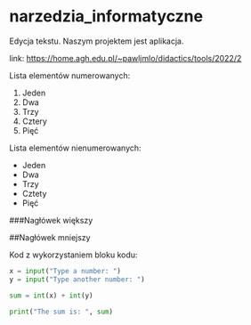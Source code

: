 # narzedzia_informatyczne
Edycja tekstu. Naszym projektem jest aplikacja.

link: https://home.agh.edu.pl/~pawljmlo/didactics/tools/2022/2

Lista elementów numerowanych:
1. Jeden
2. Dwa
3. Trzy
4. Cztery 
5. Pięć

Lista elementów nienumerowanych:
* Jeden
* Dwa 
* Trzy 
* Cztety
* Pięć

###Nagłówek większy 

##Nagłówek mniejszy

Kod z wykorzystaniem bloku kodu:
```python
x = input("Type a number: ")
y = input("Type another number: ")

sum = int(x) + int(y)

print("The sum is: ", sum)
